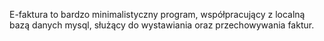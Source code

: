 E-faktura to bardzo minimalistyczny program, współpracujący z localną bazą danych mysql, służący do wystawiania oraz przechowywania faktur.
